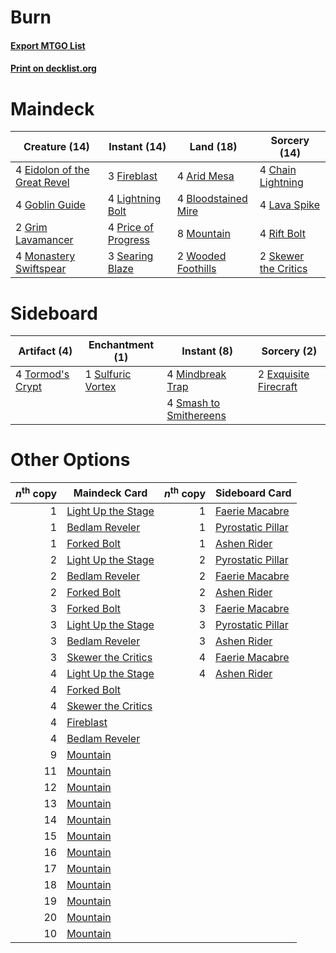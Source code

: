 # Burn

#### [Export MTGO List](../collection/Burn/Burn.txt)
#### [Print on decklist.org](http://decklist.org/?deckmain=4%09Arid%20Mesa%0A4%09Bloodstained%20Mire%0A4%09Chain%20Lightning%0A4%09Eidolon%20of%20the%20Great%20Revel%0A3%09Fireblast%0A4%09Goblin%20Guide%0A2%09Grim%20Lavamancer%0A4%09Lava%20Spike%0A4%09Lightning%20Bolt%0A4%09Monastery%20Swiftspear%0A8%09Mountain%0A4%09Price%20of%20Progress%0A4%09Rift%20Bolt%0A3%09Searing%20Blaze%0A2%09Skewer%20the%20Critics%0A2%09Wooded%20Foothills&deckside=2%09Exquisite%20Firecraft%0A4%09Mindbreak%20Trap%0A4%09Smash%20to%20Smithereens%0A1%09Sulfuric%20Vortex%0A4%09Tormod's%20Crypt)
# Maindeck

|                                             Creature (14)                                             |                                         Instant (14)                                         |                                          Land (18)                                           |                                         Sorcery (14)                                          |
|-------------------------------------------------------------------------------------------------------|----------------------------------------------------------------------------------------------|----------------------------------------------------------------------------------------------|-----------------------------------------------------------------------------------------------|
|4 [Eidolon of the Great Revel](http://gatherer.wizards.com/Pages/Card/Details.aspx?multiverseid=442117)|3 [Fireblast](http://gatherer.wizards.com/Pages/Card/Details.aspx?multiverseid=189239)        |4 [Arid Mesa](http://gatherer.wizards.com/Pages/Card/Details.aspx?multiverseid=405092)        |4 [Chain Lightning](http://gatherer.wizards.com/Pages/Card/Details.aspx?multiverseid=446139)   |
|4 [Goblin Guide](http://gatherer.wizards.com/Pages/Card/Details.aspx?multiverseid=425921)              |4 [Lightning Bolt](http://gatherer.wizards.com/Pages/Card/Details.aspx?multiverseid=806)      |4 [Bloodstained Mire](http://gatherer.wizards.com/Pages/Card/Details.aspx?multiverseid=405094)|4 [Lava Spike](http://gatherer.wizards.com/Pages/Card/Details.aspx?multiverseid=79084)         |
|2 [Grim Lavamancer](http://gatherer.wizards.com/Pages/Card/Details.aspx?multiverseid=430589)           |4 [Price of Progress](http://gatherer.wizards.com/Pages/Card/Details.aspx?multiverseid=413683)|8 [Mountain](http://gatherer.wizards.com/Pages/Card/Details.aspx?multiverseid=439859)         |4 [Rift Bolt](http://gatherer.wizards.com/Pages/Card/Details.aspx?multiverseid=426589)         |
|4 [Monastery Swiftspear](http://gatherer.wizards.com/Pages/Card/Details.aspx?multiverseid=438706)      |3 [Searing Blaze](http://gatherer.wizards.com/Pages/Card/Details.aspx?multiverseid=270873)    |2 [Wooded Foothills](http://gatherer.wizards.com/Pages/Card/Details.aspx?multiverseid=405116) |2 [Skewer the Critics](http://gatherer.wizards.com/Pages/Card/Details.aspx?multiverseid=457259)|


# Sideboard

|                                       Artifact (4)                                        |                                      Enchantment (1)                                       |                                           Instant (8)                                           |                                          Sorcery (2)                                           |
|-------------------------------------------------------------------------------------------|--------------------------------------------------------------------------------------------|-------------------------------------------------------------------------------------------------|------------------------------------------------------------------------------------------------|
|4 [Tormod's Crypt](http://gatherer.wizards.com/Pages/Card/Details.aspx?multiverseid=389723)|1 [Sulfuric Vortex](http://gatherer.wizards.com/Pages/Card/Details.aspx?multiverseid=382379)|4 [Mindbreak Trap](http://gatherer.wizards.com/Pages/Card/Details.aspx?multiverseid=197532)      |2 [Exquisite Firecraft](http://gatherer.wizards.com/Pages/Card/Details.aspx?multiverseid=398513)|
|                                                                                           |                                                                                            |4 [Smash to Smithereens](http://gatherer.wizards.com/Pages/Card/Details.aspx?multiverseid=397795)|                                                                                                |


# Other Options

|*n*<sup>th</sup> copy|                                        Maindeck Card                                        |*n*<sup>th</sup> copy|                                      Sideboard Card                                       |
|--------------------:|---------------------------------------------------------------------------------------------|--------------------:|-------------------------------------------------------------------------------------------|
|                    1|[Light Up the Stage](http://gatherer.wizards.com/Pages/Card/Details.aspx?multiverseid=457251)|                    1|[Faerie Macabre](http://gatherer.wizards.com/Pages/Card/Details.aspx?multiverseid=201822)  |
|                    1|[Bedlam Reveler](http://gatherer.wizards.com/Pages/Card/Details.aspx?multiverseid=414415)    |                    1|[Pyrostatic Pillar](http://gatherer.wizards.com/Pages/Card/Details.aspx?multiverseid=44290)|
|                    1|[Forked Bolt](http://gatherer.wizards.com/Pages/Card/Details.aspx?multiverseid=401702)       |                    1|[Ashen Rider](http://gatherer.wizards.com/Pages/Card/Details.aspx?multiverseid=373689)     |
|                    2|[Light Up the Stage](http://gatherer.wizards.com/Pages/Card/Details.aspx?multiverseid=457251)|                    2|[Pyrostatic Pillar](http://gatherer.wizards.com/Pages/Card/Details.aspx?multiverseid=44290)|
|                    2|[Bedlam Reveler](http://gatherer.wizards.com/Pages/Card/Details.aspx?multiverseid=414415)    |                    2|[Faerie Macabre](http://gatherer.wizards.com/Pages/Card/Details.aspx?multiverseid=201822)  |
|                    2|[Forked Bolt](http://gatherer.wizards.com/Pages/Card/Details.aspx?multiverseid=401702)       |                    2|[Ashen Rider](http://gatherer.wizards.com/Pages/Card/Details.aspx?multiverseid=373689)     |
|                    3|[Forked Bolt](http://gatherer.wizards.com/Pages/Card/Details.aspx?multiverseid=401702)       |                    3|[Faerie Macabre](http://gatherer.wizards.com/Pages/Card/Details.aspx?multiverseid=201822)  |
|                    3|[Light Up the Stage](http://gatherer.wizards.com/Pages/Card/Details.aspx?multiverseid=457251)|                    3|[Pyrostatic Pillar](http://gatherer.wizards.com/Pages/Card/Details.aspx?multiverseid=44290)|
|                    3|[Bedlam Reveler](http://gatherer.wizards.com/Pages/Card/Details.aspx?multiverseid=414415)    |                    3|[Ashen Rider](http://gatherer.wizards.com/Pages/Card/Details.aspx?multiverseid=373689)     |
|                    3|[Skewer the Critics](http://gatherer.wizards.com/Pages/Card/Details.aspx?multiverseid=457259)|                    4|[Faerie Macabre](http://gatherer.wizards.com/Pages/Card/Details.aspx?multiverseid=201822)  |
|                    4|[Light Up the Stage](http://gatherer.wizards.com/Pages/Card/Details.aspx?multiverseid=457251)|                    4|[Ashen Rider](http://gatherer.wizards.com/Pages/Card/Details.aspx?multiverseid=373689)     |
|                    4|[Forked Bolt](http://gatherer.wizards.com/Pages/Card/Details.aspx?multiverseid=401702)       |                     |                                                                                           |
|                    4|[Skewer the Critics](http://gatherer.wizards.com/Pages/Card/Details.aspx?multiverseid=457259)|                     |                                                                                           |
|                    4|[Fireblast](http://gatherer.wizards.com/Pages/Card/Details.aspx?multiverseid=189239)         |                     |                                                                                           |
|                    4|[Bedlam Reveler](http://gatherer.wizards.com/Pages/Card/Details.aspx?multiverseid=414415)    |                     |                                                                                           |
|                    9|[Mountain](http://gatherer.wizards.com/Pages/Card/Details.aspx?multiverseid=439859)          |                     |                                                                                           |
|                   11|[Mountain](http://gatherer.wizards.com/Pages/Card/Details.aspx?multiverseid=439859)          |                     |                                                                                           |
|                   12|[Mountain](http://gatherer.wizards.com/Pages/Card/Details.aspx?multiverseid=439859)          |                     |                                                                                           |
|                   13|[Mountain](http://gatherer.wizards.com/Pages/Card/Details.aspx?multiverseid=439859)          |                     |                                                                                           |
|                   14|[Mountain](http://gatherer.wizards.com/Pages/Card/Details.aspx?multiverseid=439859)          |                     |                                                                                           |
|                   15|[Mountain](http://gatherer.wizards.com/Pages/Card/Details.aspx?multiverseid=439859)          |                     |                                                                                           |
|                   16|[Mountain](http://gatherer.wizards.com/Pages/Card/Details.aspx?multiverseid=439859)          |                     |                                                                                           |
|                   17|[Mountain](http://gatherer.wizards.com/Pages/Card/Details.aspx?multiverseid=439859)          |                     |                                                                                           |
|                   18|[Mountain](http://gatherer.wizards.com/Pages/Card/Details.aspx?multiverseid=439859)          |                     |                                                                                           |
|                   19|[Mountain](http://gatherer.wizards.com/Pages/Card/Details.aspx?multiverseid=439859)          |                     |                                                                                           |
|                   20|[Mountain](http://gatherer.wizards.com/Pages/Card/Details.aspx?multiverseid=439859)          |                     |                                                                                           |
|                   10|[Mountain](http://gatherer.wizards.com/Pages/Card/Details.aspx?multiverseid=439859)          |                     |                                                                                           |

